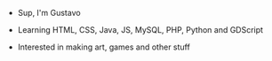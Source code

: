 - Sup, I'm Gustavo

- Learning HTML, CSS, Java, JS, MySQL, PHP, Python and GDScript

- Interested in making art, games and other stuff

<!---
gustavoolivv/gustavoolivv is a ✨ special ✨ repository because its `README.md` (this file) appears on your GitHub profile.
You can click the Preview link to take a look at your changes.
--->
